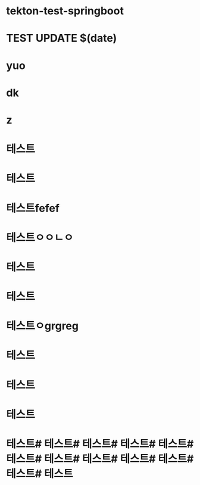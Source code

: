 # tekton-test-springboot
# TEST UPDATE $(date)
# yuo
# dk
# z
# 테스트
# 테스트
# 테스트fefef
# 테스트ㅇㅇㄴㅇ
# 테스트
# 테스트
# 테스트ㅇgrgreg
# 테스트
# 테스트
# 테스트
# 테스트# 테스트# 테스트# 테스트# 테스트# 테스트# 테스트# 테스트# 테스트# 테스트# 테스트# 테스트